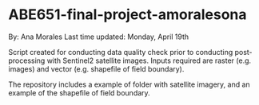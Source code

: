 # ABE651-final-project-amoralesona
By: Ana Morales
Last time updated: Monday, April 19th

Script created for conducting data quality check prior to conducting post-processing with Sentinel2 satellite images.
Inputs required are raster (e.g. images) and vector (e.g. shapefile of field boundary).

The repository includes a example of folder with satellite imagery, and an example of the shapefile of field boundary.
